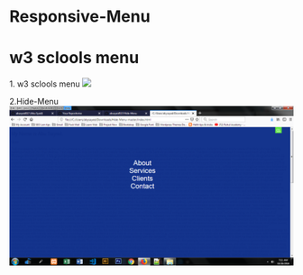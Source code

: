 # Responsive-Menu


<h1>w3 sclools menu</h1>
1. w3 sclools menu
<img src="https://raw.githubusercontent.com/abusyaid517/Responsive-Menu/master/w3%20sclools%20menu/Screenshot_1.png"/>

2.Hide-Menu
<img src="https://raw.githubusercontent.com/abusyaid517/Menu-ALL/master/Hide-Menu/Hide-Menu.png"/>
